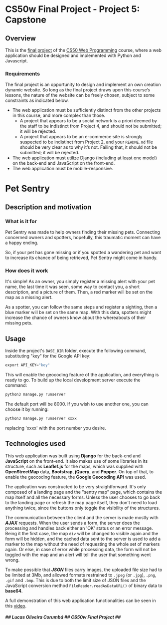 # CS50w Final Project - Project 5: Capstone

## Overview
This is the [final project](https://cs50.harvard.edu/web/2020/projects/final/capstone/) of the [CS50 Web Programming](https://cs50.harvard.edu/web/2020/) course, where a web application should be designed and implemented with Python and Javascript.

### Requirements
The final project is an opportunity to design and implement an own creation dynamic website. So long as the final project draws upon this course’s lessons, the nature of the website can be freely chosen, subject to some constraints as indicated below.

* The web application must be sufficiently distinct from the other projects in this course, and more complex than those.
	* A project that appears to be a social network is a priori deemed by the staff to be indistinct from Project 4, and should not be submitted; it will be rejected.
	* A project that appears to be an e-commerce site is strongly suspected to be indistinct from Project 2, and your `README.md` file should be very clear as to why it’s not. Failing that, it should not be submitted; it will be rejected.
* The web application must utilize Django (including at least one model) on the back-end and JavaScript on the front-end.
* The web application must be mobile-responsive.

# Pet Sentry

## Description and motivation

### What is it for
Pet Sentry was made to help owners finding their missing pets. Connecting concerned owners and spotters, hopefully, this traumatic moment can have a happy ending.

So, if your pet has gone missing or if you spotted a wandering pet and want to increase its chance of being retrieved, Pet Sentry might come in handy.

### How does it work
It's simple! As an owner, you simply register a missing alert with your pet name, the last time it was seen, some way to contact you, a short description, and a picture of them. Then, a red marker will be set on the map as a missing alert.

As a spotter, you can follow the same steps and register a sighting, then a blue marker will be set on the same map. With this data, spotters might increase the chance of owners know about the whereabouts of their missing pets.

## Usage
Inside the project's `BASE_DIR` folder, execute the following command, substituting "key" for the Google API key:
```py
export API_KEY="key"
```
This will enable the geocoding feature of the application, and everything is ready to go.
To build up the local development server execute the command:
```py
python3 manage.py runserver
```
The default port will be 8000. If you wish to use another one, you can choose it by running:
```py
python3 manage.py runserver xxxx
```
replacing 'xxxx' with the port number you desire.

## Technologies used
This web application was built using **Django** for the back-end and **JavaScript** on the front-end. It also makes use of some libraries in its structure, such as **Leaflef.js** for the maps, which was supplied with **OpenStreetMap** data, **Bootstrap**, **jQuery**, and **Popper**. On top of that, to enable the geocoding feature, the **Google Geocoding API** was used.

The application was constructed to be very straightforward. It's only composed of a landing page and the "sentry map" page, which contains the map itself and all the necessary forms. Unless the user chooses to go back to the landing page or refresh the map page itself, they don't need to load anything twice, since the buttons only toggle the visibility of the structures.

The communication between the client and the server is made mostly with ***AJAX*** requests. When the user sends a form, the server does the processing and handles back either an 'OK' status or an error message. Being it the first case, the map `div` will be changed to visible again and the form will be hidden, and the cached data sent to the server is used to add a marker to the map without the need of requesting the whole set of markers again. Or else, in case of error while processing data, the form will not be toggled with the map and an alert will tell the user that something went wrong.

To make possible that ***JSON*** files carry images, the uploaded file size had to be limited at 3Mb, and allowed formats restrained to `.jpeg` (or `.jpg`), `.png`, `.gif` and `.bmp`. This is due to both the limit size of JSON files and the JavaScript conversion method `FileReader.readAsDataURL()` of binary data to **base64**.

A full demonstration of this web application functionalities can be seen in this [video](https://youtu.be/4NOiRHDxFa8).

##### ## Lucas Oliveira Corumbá ## CS50w Final Project ## ##
